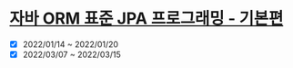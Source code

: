 # [자바 ORM 표준 JPA 프로그래밍 - 기본편](https://www.inflearn.com/course/ORM-JPA-Basic/dashboard)

- [x] 2022/01/14 ~ 2022/01/20
- [x] 2022/03/07 ~ 2022/03/15
